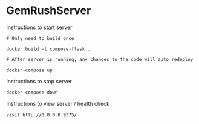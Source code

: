 # GemRushServer

Instructions to start server

```
# Only need to build once

docker build -t compose-flask .

# After server is running, any changes to the code will auto redeploy

docker-compose up
```

Instructions to stop server

```
docker-compose down
```

Instructions to view server / health check

```
visit http://0.0.0.0:9375/
```